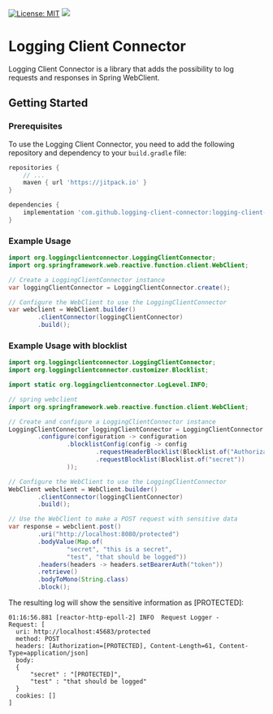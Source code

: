 [![License: MIT](https://img.shields.io/badge/License-MIT-yellow.svg)](https://github.com/logging-client-connector/logging-client-connector/blob/main/LICENSE)
[![](https://jitpack.io/v/logging-client-connector/logging-client-connector.svg)](https://jitpack.io/#logging-client-connector/logging-client-connector)

# Logging Client Connector

Logging Client Connector is a library that adds the possibility to log requests and responses in Spring WebClient.

## Getting Started

### Prerequisites

To use the Logging Client Connector, you need to add the following repository and dependency to your `build.gradle`
file:

```groovy
repositories {
    // ...    
    maven { url 'https://jitpack.io' }
}

dependencies {
    implementation 'com.github.logging-client-connector:logging-client-connector:1.0.0'
}
```

### Example Usage

```java
import org.loggingclientconnector.LoggingClientConnector;
import org.springframework.web.reactive.function.client.WebClient;

// Create a LoggingClientConnector instance
var loggingClientConnector = LoggingClientConnector.create();

// Configure the WebClient to use the LoggingClientConnector
var webclient = WebClient.builder()
        .clientConnector(loggingClientConnector)
        .build();
```

### Example Usage with blocklist

```java
import org.loggingclientconnector.LoggingClientConnector;
import org.loggingclientconnector.customizer.Blocklist;

import static org.loggingclientconnector.LogLevel.INFO;

// spring webclient 
import org.springframework.web.reactive.function.client.WebClient;

// Create and configure a LoggingClientConnector instance
LoggingClientConnector loggingClientConnector = LoggingClientConnector.create()
        .configure(configuration -> configuration
                .blocklistConfig(config -> config
                        .requestHeaderBlocklist(Blocklist.of("Authorization"))
                        .requestBlocklist(Blocklist.of("secret"))
                ));

// Configure the WebClient to use the LoggingClientConnector
WebClient webclient = WebClient.builder()
        .clientConnector(loggingClientConnector)
        .build();

// Use the WebClient to make a POST request with sensitive data
var response = webclient.post()
        .uri("http://localhost:8080/protected")
        .bodyValue(Map.of(
                "secret", "this is a secret",
                "test", "that should be logged"))
        .headers(headers -> headers.setBearerAuth("token"))
        .retrieve()
        .bodyToMono(String.class)
        .block();
```

The resulting log will show the sensitive information as [PROTECTED]:

```text
01:16:56.881 [reactor-http-epoll-2] INFO  Request Logger - 
Request: [
  uri: http://localhost:45683/protected
  method: POST
  headers: [Authorization=[PROTECTED], Content-Length=61, Content-Type=application/json]
  body: 
  {
      "secret" : "[PROTECTED]",
      "test" : "that should be logged"
  }
  cookies: []
]
```